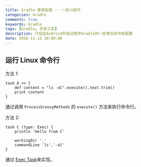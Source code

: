 ```yaml
---
title: Gradle 使用指南 -- 一些小技巧
categories: Gradle
comments: true
keywords: Gradle
tags: [Gradle, 开发工具]
description: 介绍在Android开发过程中Gradle的一些常见命令和配置
date: 2016-11-12 10:00:00
---
```


## 运行 Linux 命令行

方法 1:

```
task A << {
    def content = "ls -al".execute().text.trim()
    print content
}
```

通过调用 `ProcessGroovyMethods` 的 `execute()` 方法来执行命令行。

方法 2:

```
task C (type: Exec) {
    println 'Hello from C'

    workingDir '.'
    commandLine 'ls','-al'
}
```

通过 [Exec Task](https://docs.gradle.org/current/dsl/org.gradle.api.tasks.Exec.html)来实现。
